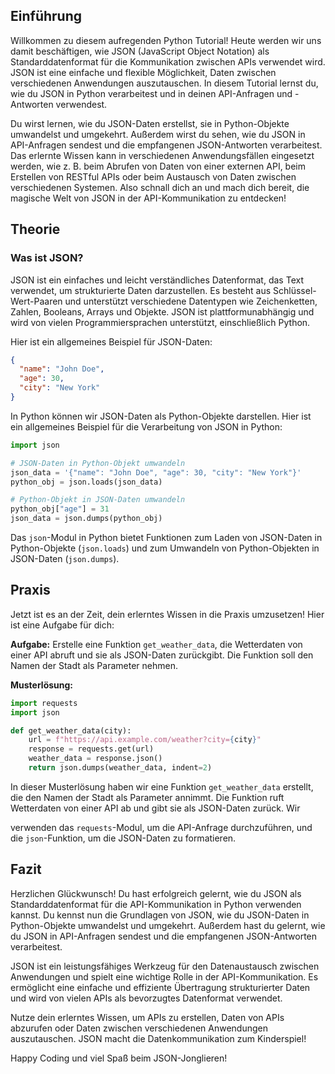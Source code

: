 
## Einführung
Willkommen zu diesem aufregenden Python Tutorial! Heute werden wir uns damit beschäftigen, wie JSON (JavaScript Object Notation) als Standarddatenformat für die Kommunikation zwischen APIs verwendet wird. JSON ist eine einfache und flexible Möglichkeit, Daten zwischen verschiedenen Anwendungen auszutauschen. In diesem Tutorial lernst du, wie du JSON in Python verarbeitest und in deinen API-Anfragen und -Antworten verwendest.

Du wirst lernen, wie du JSON-Daten erstellst, sie in Python-Objekte umwandelst und umgekehrt. Außerdem wirst du sehen, wie du JSON in API-Anfragen sendest und die empfangenen JSON-Antworten verarbeitest. Das erlernte Wissen kann in verschiedenen Anwendungsfällen eingesetzt werden, wie z. B. beim Abrufen von Daten von einer externen API, beim Erstellen von RESTful APIs oder beim Austausch von Daten zwischen verschiedenen Systemen. Also schnall dich an und mach dich bereit, die magische Welt von JSON in der API-Kommunikation zu entdecken!

## Theorie
### Was ist JSON?
JSON ist ein einfaches und leicht verständliches Datenformat, das Text verwendet, um strukturierte Daten darzustellen. Es besteht aus Schlüssel-Wert-Paaren und unterstützt verschiedene Datentypen wie Zeichenketten, Zahlen, Booleans, Arrays und Objekte. JSON ist plattformunabhängig und wird von vielen Programmiersprachen unterstützt, einschließlich Python.

Hier ist ein allgemeines Beispiel für JSON-Daten:

```json
{
  "name": "John Doe",
  "age": 30,
  "city": "New York"
}
```

In Python können wir JSON-Daten als Python-Objekte darstellen. Hier ist ein allgemeines Beispiel für die Verarbeitung von JSON in Python:

```python
import json

# JSON-Daten in Python-Objekt umwandeln
json_data = '{"name": "John Doe", "age": 30, "city": "New York"}'
python_obj = json.loads(json_data)

# Python-Objekt in JSON-Daten umwandeln
python_obj["age"] = 31
json_data = json.dumps(python_obj)
```

Das `json`-Modul in Python bietet Funktionen zum Laden von JSON-Daten in Python-Objekte (`json.loads`) und zum Umwandeln von Python-Objekten in JSON-Daten (`json.dumps`).

## Praxis
Jetzt ist es an der Zeit, dein erlerntes Wissen in die Praxis umzusetzen! Hier ist eine Aufgabe für dich:

**Aufgabe:** Erstelle eine Funktion `get_weather_data`, die Wetterdaten von einer API abruft und sie als JSON-Daten zurückgibt. Die Funktion soll den Namen der Stadt als Parameter nehmen.

**Musterlösung:**
```python
import requests
import json

def get_weather_data(city):
    url = f"https://api.example.com/weather?city={city}"
    response = requests.get(url)
    weather_data = response.json()
    return json.dumps(weather_data, indent=2)
```

In dieser Musterlösung haben wir eine Funktion `get_weather_data` erstellt, die den Namen der Stadt als Parameter annimmt. Die Funktion ruft Wetterdaten von einer API ab und gibt sie als JSON-Daten zurück. Wir

 verwenden das `requests`-Modul, um die API-Anfrage durchzuführen, und die `json`-Funktion, um die JSON-Daten zu formatieren.

## Fazit
Herzlichen Glückwunsch! Du hast erfolgreich gelernt, wie du JSON als Standarddatenformat für die API-Kommunikation in Python verwenden kannst. Du kennst nun die Grundlagen von JSON, wie du JSON-Daten in Python-Objekte umwandelst und umgekehrt. Außerdem hast du gelernt, wie du JSON in API-Anfragen sendest und die empfangenen JSON-Antworten verarbeitest.

JSON ist ein leistungsfähiges Werkzeug für den Datenaustausch zwischen Anwendungen und spielt eine wichtige Rolle in der API-Kommunikation. Es ermöglicht eine einfache und effiziente Übertragung strukturierter Daten und wird von vielen APIs als bevorzugtes Datenformat verwendet.

Nutze dein erlerntes Wissen, um APIs zu erstellen, Daten von APIs abzurufen oder Daten zwischen verschiedenen Anwendungen auszutauschen. JSON macht die Datenkommunikation zum Kinderspiel!

Happy Coding und viel Spaß beim JSON-Jonglieren!